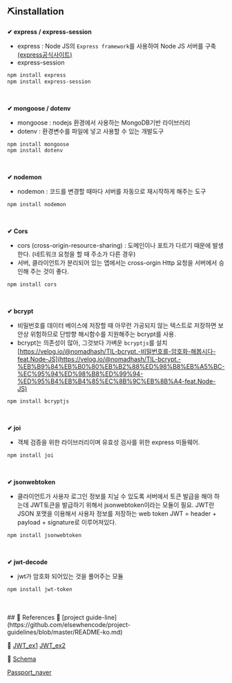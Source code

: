 
## ⛏installation

**✔ express / express-session**
- express :  Node JS의 `Express framework`를 사용하여 Node JS 서버를 구축  [(express공식사이트)](https://www.notion.so/server-53b3fa486740425b83d42f9ebe93af4c)
- express-session 


 ```txt
npm install express
npm install express-session
```
  
<br>

**✔ mongoose / dotenv** 
- mongoose : nodejs 환경에서 사용하는 MongoDB기반 라이브러리
- dotenv : 환경변수를 파일에 넣고 사용할 수 있는 개발도구


 ```txt
npm install mongoose
npm install dotenv
```

<br>

**✔ nodemon**
- nodemon : 코드를 변경할 때마다 서버를 자동으로 재시작하게 해주는 도구


 ```txt
npm install nodemon
```

<br>

**✔ Cors**  
- cors (cross-origin-resource-sharing) : 도메인이나 포트가 다르기 때문에 발생한다. (네트워크 요청을 할 때 주소가 다른 경우)  
- 서버, 클라이언트가 분리되어 있는 앱에서는 cross-orgin Http 요청을 서버에서 승인해 주는 것이 좋다.  

```txt
npm install cors
```
<br>

**✔ bcrypt**
- 비밀번호를 데이터 베이스에 저장할 때 아무런 가공되지 않는 텍스트로 저장하면 보안상 위험하므로 단방향 해시함수를 지원해주는 bcrypt를 사용.  
- bcrypt는 의존성이 많아, 그것보다 가벼운 `bcryptjs`를 설치 [https://velog.io/@nomadhash/TIL-bcrypt.-비밀번호를-암호화-해봅시다-feat.Node-JS](https://velog.io/@nomadhash/TIL-bcrypt.-%EB%B9%84%EB%B0%80%EB%B2%88%ED%98%B8%EB%A5%BC-%EC%95%94%ED%98%B8%ED%99%94-%ED%95%B4%EB%B4%85%EC%8B%9C%EB%8B%A4-feat.Node-JS)
```txt
npm install bcryptjs
```
<br>

**✔ joi**
- 객체 검증을 위한 라이브러리이며 유효성 검사를 위한 express 미들웨어.
```txt
npm install joi
```

<br>

**✔ jsonwebtoken**
- 클라이언트가 사용자 로그인 정보를 지닐 수 있도록 서버에서 토큰 발급을 해야 하는데 JWT토큰을 발급하기
위해서 jsonwebtoken이라는 모듈이 필요.
JWT란 JSON 포맷을 이용해서 사용자 정보를 저장하는 web token
JWT = header + payload + signature로 이루어져있다. 
```txt
npm install jsonwebtoken
```
<br>


**✔ jwt-decode**
- jwt가 암호화 되어있는 것을 풀어주는 모듈
```txt
npm install jwt-token
```

<br>
<br>
## 📕 References
📌 [project guide-line](https://github.com/elsewhencode/project-guidelines/blob/master/README-ko.md)  

📌 [JWT_ex1](https://velopert.com/2389) [JWT_ex2](https://meetup.toast.com/posts/239)

📌 [Schema](https://www.zerocho.com/category/MongoDB/post/59a1870210b942001853e250)

[Passport_naver](https://github.com/naver/passport-naver)
